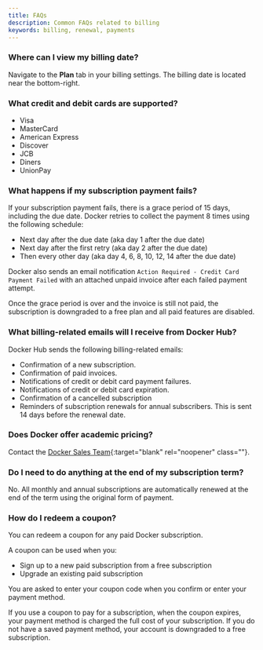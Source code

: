 ```yaml
---
title: FAQs
description: Common FAQs related to billing
keywords: billing, renewal, payments
---
```


### Where can I view my billing date?

Navigate to the **Plan** tab in your billing settings. The billing date is located near the bottom-right.

### What credit and debit cards are supported?

- Visa
- MasterCard
- American Express
- Discover
- JCB
- Diners
- UnionPay

### What happens if my subscription payment fails?

If your subscription payment fails, there is a grace period of 15 days, including the due date. Docker retries to collect the payment 8 times using the following schedule:

- Next day after the due date (aka day 1 after the due date)
- Next day after the first retry (aka day 2 after the due date)
- Then every other day (aka day 4, 6, 8, 10, 12, 14 after the due date)

Docker also sends an email notification `Action Required - Credit Card Payment Failed` with an attached unpaid invoice after each failed payment attempt. 

Once the grace period is over and the invoice is still not paid, the subscription is downgraded to a free plan and all paid features are disabled. 

### What billing-related emails will I receive from Docker Hub?

Docker Hub sends the following billing-related emails:

- Confirmation of a new subscription.
- Confirmation of paid invoices. 
- Notifications of credit or debit card payment failures. 
- Notifications of credit or debit card expiration. 
- Confirmation of a cancelled subscription 
- Reminders of subscription renewals for annual subscribers. This is sent 14 days before the renewal date. 

### Does Docker offer academic pricing?

Contact the [Docker Sales Team](https://www.docker.com/company/contact){:target="blank" rel="noopener" class=""}.

### Do I need to do anything at the end of my subscription term?

No. All monthly and annual subscriptions are automatically renewed at the end of the term using the original form of payment.

### How do I redeem a coupon?

You can redeem a coupon for any paid Docker subscription. 

A coupon can be used when you:
- Sign up to a new paid subscription from a free subscription
- Upgrade an existing paid subscription 

You are asked to enter your coupon code when you confirm or enter your payment method. 

If you use a coupon to pay for a subscription, when the coupon expires, your payment method is charged the full cost of your subscription. If you do not have a saved payment method, your account is downgraded to a free subscription. 

